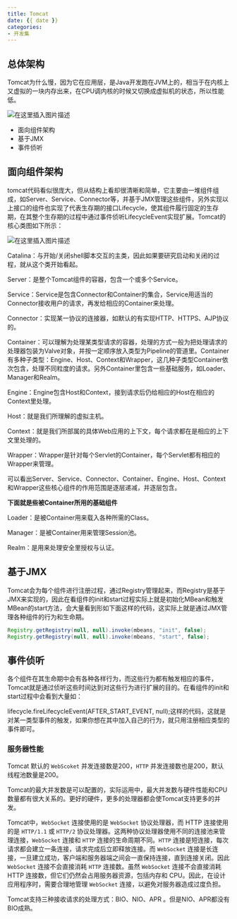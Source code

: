 ```yaml
---
title: Tomcat
date: {{ date }}
categories:
- 开发集
---
```


## 总体架构
Tomcat为什么慢，因为它在应用层，是Java开发跑在JVM上的，相当于在内核上又虚拟的一块内存出来，在CPU调内核的时候又切换成虚拟机的状态，所以性能低。

![在这里插入图片描述](https://img-blog.csdnimg.cn/202101161546587.png?x-oss-process=image/watermark,type_ZmFuZ3poZW5naGVpdGk,shadow_10,text_aHR0cHM6Ly9ibG9nLmNzZG4ubmV0L3dlaXhpbl80MjEwMzAyNg==,size_16,color_FFFFFF,t_70)

- 面向组件架构
- 基于JMX
- 事件侦听

## 面向组件架构

tomcat代码看似很庞大，但从结构上看却很清晰和简单，它主要由一堆组件组成，如Server、Service、Connector等，并基于JMX管理这些组件，另外实现以上接口的组件也实现了代表生存期的接口Lifecycle，使其组件履行固定的生存期，在其整个生存期的过程中通过事件侦听LifecycleEvent实现扩展。Tomcat的核心类图如下所示：

![在这里插入图片描述](https://img-blog.csdnimg.cn/885184bfede04106a8c2af88bd8f5e0c.png)

Catalina：与开始/关闭shell脚本交互的主类，因此如果要研究启动和关闭的过程，就从这个类开始看起。

Server：是整个Tomcat组件的容器，包含一个或多个Service。

Service：Service是包含Connector和Container的集合，Service用适当的Connector接收用户的请求，再发给相应的Container来处理。

Connector：实现某一协议的连接器，如默认的有实现HTTP、HTTPS、AJP协议的。

Container：可以理解为处理某类型请求的容器，处理的方式一般为把处理请求的处理器包装为Valve对象，并按一定顺序放入类型为Pipeline的管道里。Container有多种子类型：Engine、Host、Context和Wrapper，这几种子类型Container依次包含，处理不同粒度的请求。另外Container里包含一些基础服务，如Loader、Manager和Realm。

Engine：Engine包含Host和Context，接到请求后仍给相应的Host在相应的Context里处理。

Host：就是我们所理解的虚拟主机。

Context：就是我们所部属的具体Web应用的上下文，每个请求都在是相应的上下文里处理的。

Wrapper：Wrapper是针对每个Servlet的Container，每个Servlet都有相应的Wrapper来管理。

可以看出Server、Service、Connector、Container、Engine、Host、Context和Wrapper这些核心组件的作用范围是逐层递减，并逐层包含。

**下面就是些被Container所用的基础组件**

Loader：是被Container用来载入各种所需的Class。

Manager：是被Container用来管理Session池。

Realm：是用来处理安全里授权与认证。

## 基于JMX

Tomcat会为每个组件进行注册过程，通过Registry管理起来，而Registry是基于JMX来实现的，因此在看组件的init和start过程实际上就是初始化MBean和触发MBean的start方法，会大量看到形如下面这样的代码，这实际上就是通过JMX管理各种组件的行为和生命期。

```java
Registry.getRegistry(null, null).invoke(mbeans, "init", false);
Registry.getRegistry(null, null).invoke(mbeans, "start", false);
```

## 事件侦听

各个组件在其生命期中会有各种各样行为，而这些行为都有触发相应的事件，Tomcat就是通过侦听这些时间达到对这些行为进行扩展的目的。在看组件的init和start过程中会看到大量如：

lifecycle.fireLifecycleEvent(AFTER_START_EVENT, null);这样的代码，这就是对某一类型事件的触发，如果你想在其中加入自己的行为，就只用注册相应类型的事件即可。

### 服务器性能

Tomcat 默认的 `WebScoket` 并发连接数是200，`HTTP` 并发连接数也是200，默认线程池数量是200。

Tomcat的最大并发数是可以配置的，实际运用中，最大并发数与硬件性能和CPU数量都有很大关系的。更好的硬件，更多的处理器都会使Tomcat支持更多的并发。

Tomcat中，`WebSocket` 连接使用的是 `WebSocket` 协议处理器，而 HTTP 连接使用的是 `HTTP/1.1` 或 `HTTP/2` 协议处理器。这两种协议处理器使用不同的连接池来管理连接，`WebSocket` 连接和 `HTTP` 连接的生命周期不同。`HTTP` 连接是短连接，每次请求都会建立一条连接，请求完成后立即释放连接。而 `WebSocket` 连接是长连接，一旦建立成功，客户端和服务器端之间会一直保持连接，直到连接关闭。因此 `WebSocket` 连接不会直接消耗 `HTTP` 连接数。虽然 `WebSocket` 连接不会直接消耗 HTTP 连接数，但它们仍然会占用服务器资源，包括内存和 CPU。因此，在设计应用程序时，需要合理地管理 `WebSocket` 连接，以避免对服务器造成过度负担。

Tomcat支持三种接收请求的处理方式：BIO、NIO、APR 。但是NIO、APR都没有BIO成熟。